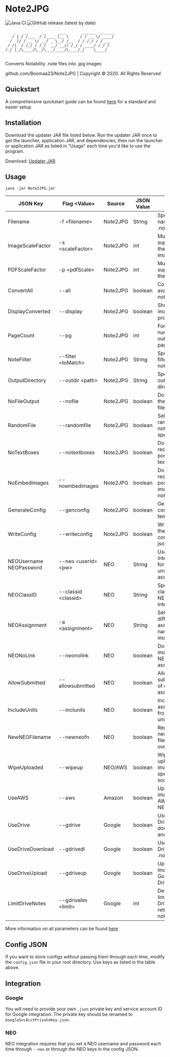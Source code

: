 # Note2JPG
![Java CI](https://github.com/Boomaa23/Note2JPG/workflows/Java%20CI/badge.svg)
![GitHub release (latest by date)](https://img.shields.io/github/v/release/Boomaa23/Note2JPG)

```
    _   __      __      ___       ______  ______
   / | / /___  / /____ |__ \     / / __ \/ ____/
  /  |/ / __ \/ __/ _ \__/ /__  / / /_/ / / __  
 / /|  / /_/ / /_/  __/ __// /_/ / ____/ /_/ /  
/_/ |_/\____/\__/\___/____/\____/_/    \____/    
                                   
```

Converts Notability .note files into .jpg images

github.com/Boomaa23/Note2JPG | Copyright © 2020. All Rights Reserved

## Quickstart
A comprehensive quickstart guide can be found [here](https://github.com/Boomaa23/Note2JPG/blob/master/quickstart.md) for a standard and easier setup.

## Installation
Download the updater JAR file listed below. Run the updater JAR once to get the launcher, application JAR, and dependencies, then run the launcher or application JAR as listed in "Usage" each time you'd like to use the program.

Download: [Updater JAR](https://github.com/Boomaa23/Note2JPG/blob/master/Note2JPGUpdater.jar?raw=true)

## Usage
`java -jar Note2JPG.jar`

| JSON Key | Flag \<Value> | Source | JSON Value | Action
|-------------------------------|-----------------------|------------|---------|------------------------------------|
| Filename                      | -f \<filename>        | Note2JPG   | String  | Specify name of .note file
| ImageScaleFactor              | -s \<scaleFactor>     | Note2JPG   | int     | Multiplier to superscale the whole image by
| PDFScaleFactor                | -p \<pdfScale>        | Note2JPG   | int     | Multiplier to superscale the PDFs by
| ConvertAll                    | --all                 | Note2JPG   | boolean | Convert all available notes
| DisplayConverted              | --display             | Note2JPG   | boolean | Show the image after processing
| PageCount                     | --pg                  | Note2JPG   | int     | Force the number of output pages
| NoteFilter                    | --filter \<toMatch>   | Note2JPG   | String  | Specify a filter for note listing
| OutputDirectory               | --outdir \<path>      | Note2JPG   | String  | Specify an output directory
| NoFileOutput                  | --nofile              | Note2JPG   | boolean | Do not write the image to file
| RandomFile                    | --randomfile          | Note2JPG   | boolean | Select a file randomly if not specified
| NoTextBoxes                   | --notextboxes         | Note2JPG   | boolean | Do not request positions for text boxes
| NoEmbedImages                 | --noembedimages       | Note2JPG   | boolean | Do not request positions for images in notes
| GenerateConfig                | --genconfig           | Note2JPG   | boolean | Generate a config file template
| WriteConfig                   | --writeconfig         | Note2JPG   | boolean | Write out the current config to json
| NEOUsername <br> NEOPassword  | --neo \<userId> \<pw> | NEO        | String  | Use NEO integration for unsubmitted assignments
| NEOClassID                    | --classid \<classid>  | NEO        | String  | Specify a class ID for NEO integration
| NEOAssignment                 | -a \<assignment>      | NEO        | String  | Set a different assignment name for image
| NEONoLink                     | --neonolink           | NEO        | boolean | Don't link image to NEO assignment
| AllowSubmitted                | --allowsubmitted      | NEO        | boolean | Allow submission of done assignments
| IncludeUnits                  | --inclunits           | NEO        | boolean | Include assignments from the units page
| NewNEOFilename                | --newneofn            | NEO        | boolean | Register a new NEO filename (no overwriting)
| WipeUploaded                  | --wipeup              | NEO/AWS    | boolean | Wipe uploaded images from specified sources
| UseAWS                        | --aws                 | Amazon     | boolean | Upload images to AWS (via NEO)
| UseDrive                      | --gdrive              | Google     | boolean | Use Google Drive to download and upload
| UseDriveDownload              | --gdrivedl            | Google     | boolean | Use Google Drive as a .note source
| UseDriveUpload                | --gdriveup            | Google     | boolean | Upload images to Google Drive
| LimitDriveNotes               | --gdrivelim \<limit>  | Google     | int     | Define a limit for Drive-retrieved notes

More information on all parameters can be found [here](https://github.com/Boomaa23/Note2JPG/blob/master/src/main/java/com/boomaa/note2jpg/config/Parameter.java)

## Config JSON
If you want to store configs without passing them through each time, modify the `config.json` file in your root directory. Use keys as listed in the table above. 

## Integration
### Google
You will need to provide your own `.json` private key and service account ID for Google integration. The private key should be renamed to `GoogleSvcAcctPrivateKey.json`.

### NEO
NEO integration requires that you set a NEO username and password each time through `--neo` or through the NEO keys in the config JSON.